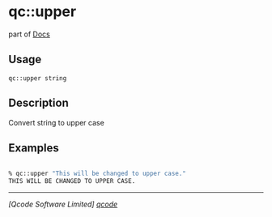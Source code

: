 qc::upper
=========

part of [Docs](.)

Usage
-----
`
        qc::upper string
    `

Description
-----------
Convert string to upper case

Examples
--------
```tcl

% qc::upper "This will be changed to upper case."
THIS WILL BE CHANGED TO UPPER CASE.
```

----------------------------------
*[Qcode Software Limited] [qcode]*

[qcode]: http://www.qcode.co.uk "Qcode Software"